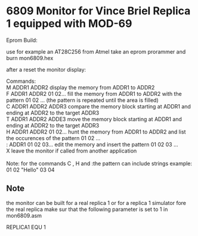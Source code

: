 # 6809 Monitor for Vince Briel Replica 1 equipped with MOD-69

Eprom Build:

use for example an AT28C256 from Atmel
take an eprom prorammer and burn mon6809.hex

after a reset the monitor display:


Commands:<br>
M ADDR1 ADDR2                   display the memory from ADDR1 to ADDR2<br>
F ADDR1 ADDR2 01 02...          fill the memory from ADDR1 to ADDR2 with the pattern 01 02 ... (the pattern is repeated until the area is filled)<br>
C ADDR1 ADDR2 ADDR3             compare the memory block starting at ADDR1 and ending at ADDR2 to the target ADDR3<br>
T ADDR1 ADDR2 ADDE3             move the memory block starting at ADDR1 and ending at ADDR2 to the target ADDR3<br>
H ADDR1 ADDR2 01 02...          hunt the memory from ADDR1 to ADDR2 and list the occurences of the pattern 01 02 ...<br>
: ADDR1 01 02 03...             edit the memory and insert the pattern 01 02 03 ...<br>
X                               leave the monitor if called from another application<br>
<br>
Note: for the commands C , H and :the pattern can include strings  example:   01 02 "Hello" 03 04<br>

## Note
the monitor can be built for a real replica 1 or for a replica 1 simulator 
fore the real replica make sur that the following parameter is set to 1
in mon6809.asm

REPLICA1          EQU    1



